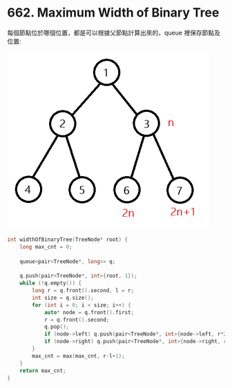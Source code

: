 # 662. Maximum Width of Binary Tree

每個節點位於哪個位置，都是可以根據父節點計算出來的，queue 裡保存節點及位置:

![662](./662.png)

```cpp
int widthOfBinaryTree(TreeNode* root) {
    long max_cnt = 0;

    queue<pair<TreeNode*, long>> q;

    q.push(pair<TreeNode*, int>{root, 1});
    while (!q.empty()) {
        long r = q.front().second, l = r;
        int size = q.size();
        for (int i = 0; i < size; i++) {
            auto* node = q.front().first;
            r = q.front().second;
            q.pop();
            if (node->left) q.push(pair<TreeNode*, int>{node->left, r*2});
            if (node->right) q.push(pair<TreeNode*, int>{node->right, r*2+1});
        }
        max_cnt = max(max_cnt, r-l+1);
    }
    return max_cnt;
}
```
